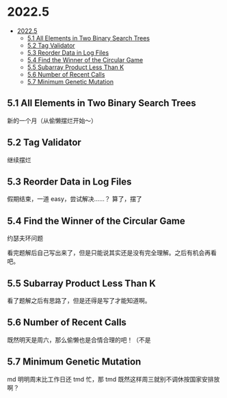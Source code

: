 # 2022.5

- [2022.5](#20225)
  - [5.1 All Elements in Two Binary Search Trees](#51-all-elements-in-two-binary-search-trees)
  - [5.2 Tag Validator](#52-tag-validator)
  - [5.3 Reorder Data in Log Files](#53-reorder-data-in-log-files)
  - [5.4 Find the Winner of the Circular Game](#54-find-the-winner-of-the-circular-game)
  - [5.5 Subarray Product Less Than K](#55-subarray-product-less-than-k)
  - [5.6 Number of Recent Calls](#56-number-of-recent-calls)
  - [5.7 Minimum Genetic Mutation](#57-minimum-genetic-mutation)

## 5.1 All Elements in Two Binary Search Trees

新的一个月（从偷懒摆烂开始～）

## 5.2 Tag Validator

继续摆烂

## 5.3 Reorder Data in Log Files

假期结束，一道 easy，尝试解决……？
算了，摆了

## 5.4 Find the Winner of the Circular Game

约瑟夫环问题

看完题解后自己写出来了，但是只能说其实还是没有完全理解。之后有机会再看吧。

## 5.5 Subarray Product Less Than K

看了题解之后有思路了，但是还得是写了才能知道啊。

## 5.6 Number of Recent Calls

既然明天是周六，那么偷懒也是合情合理的吧！（不是

## 5.7 Minimum Genetic Mutation

md 明明周末比工作日还 tmd 忙，那 tmd 既然这样周三就别不调休按国家安排放啊？
